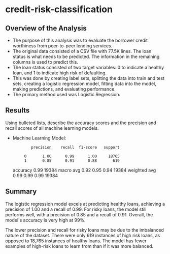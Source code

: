 # credit-risk-classification

## Overview of the Analysis

* The purpose of this analysis was to evaluate the borrower credit worthiness from peer-to-peer lending services.
* The original data consisted of a CSV file with 77.5K lines.  The loan status is what needs to be predicted.  The information in the remaining columns is used to predict this.
* The loan status consisted of two target variables: 0 to indicate a healthy loan, and 1 to indicate high risk of defaulting.
* This was done by creating label sets, splitting the data into train and test sets, creating a logistic regression model, fitting data into the model, making predictions, and evaluating performance.
* The primary method used was Logistic Regression.


## Results

Using bulleted lists, describe the accuracy scores and the precision and recall scores of all machine learning models.

* Machine Learning Model:

              precision    recall  f1-score   support

           0       1.00      0.99      1.00     18765
           1       0.85      0.91      0.88       619

    accuracy                           0.99     19384
   macro avg       0.92      0.95      0.94     19384
weighted avg       0.99      0.99      0.99     19384


## Summary

The logistic regression model excels at predicting healthy loans, achieving a precision of 1.00 and a recall of 0.99. For risky loans, the model still performs well, with a precision of 0.85 and a recall of 0.91.  Overall, the model's accuracy is very high at 99%.

The lower precision and recall for risky loans may be due to the imbalanced nature of the dataset.  There were only 619 instances of high risk loans, as opposed to 18,765 instances of healthy loans. The model has fewer examples of high-risk loans to learn from than if it was more balanced.
